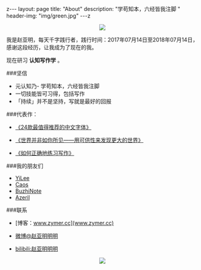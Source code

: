z---
layout: page
title: "About"
description: "学苟知本，六经皆我注脚 "
header-img: "img/green.jpg"
---z


<center>
    <p><img src="http://7xlfkx.com1.z0.glb.clouddn.com/white2.jpg" align="center"></p>
</center>

我是赵亚明，每天千字践行者，践行时间：2017年07月14日至2018年07月14日，感谢这段经历，让我成为了现在的我。

现在研习 **认知写作学** 。

###坚信


- 元认知乃- 学苟知本，六经皆我注脚 
- 一切技能皆可习得，包括写作
- 「持续」并不是坚持，写就是最好的回报



###代表作：

- [《24款最值得推荐的中文字体》](http://cnfeat.com/blog/2015/05/22/a-24-chinese-fonts/)

- [《世界并非如你所见——用可供性来发现更大的世界》](http://cnfeat.com/blog/2015/05/01/affordance/)

- [《如何正确地练习写作》](http://cnfeat.com/blog/2015/03/02/how-to-write/)


###我的朋友们

- [YiLee](http://yilee.me)
- [Caos](http://caos.me)
- [BuzhiNote](http://BuzhiNote.com)
- [Azeril](http://azeril.me)

###联系

- [博客：www.zymer.cc](www.zymer.cc)

- [微博@赵亚明明明](http://weibo.com/u/5273122298)

- [bilibili:赵亚明明明](http://space.bilibili.com/21541127/#!/)



<center>
    <p><img src="http://i173.photobucket.com/albums/w63/cnfeat/2015-08-29-2_zpsqj7po8eo.png" align="center"></p>
</center>






